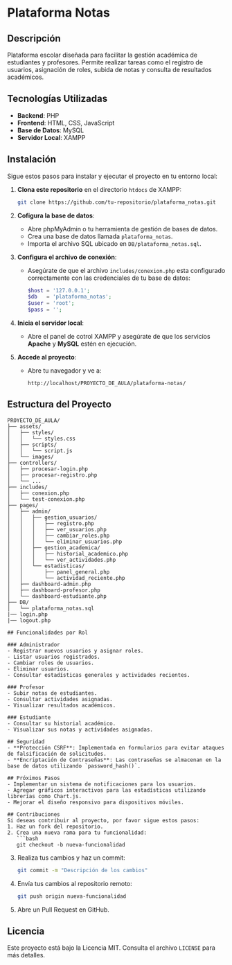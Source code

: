 # Plataforma Notas

## Descripción
Plataforma escolar diseñada para facilitar la gestión académica de estudiantes y profesores. Permite realizar tareas como el registro de usuarios, asignación de roles, subida de notas y consulta de resultados académicos.

## Tecnologías Utilizadas
- **Backend**: PHP
- **Frontend**: HTML, CSS, JavaScript
- **Base de Datos**: MySQL
- **Servidor Local**: XAMPP

## Instalación
Sigue estos pasos para instalar y ejecutar el proyecto en tu entorno local:
1. **Clona este repositorio** en el directorio `htdocs` de XAMPP:
   ```bash
   git clone https://github.com/tu-repositorio/plataforma_notas.git
   ```
2. **Cofigura la base de datos**:
   - Abre phpMyAdmin o tu herramienta de gestión de bases de datos.
   - Crea una base de datos llamada `plataforma_notas`.
   - Importa el archivo SQL ubicado en `DB/plataforma_notas.sql`.

3. **Configura el archivo de conexión**:
   - Asegúrate de que el archivo `includes/conexion.php` esta configurado correctamente con las credenciales de tu base de datos:
     ```php
     $host = '127.0.0.1';
     $db   = 'plataforma_notas';
     $user = 'root';
     $pass = '';
     ```
4. **Inicia el servidor local**:
   - Abre el panel de cotrol XAMPP y asegúrate de que los servicios **Apache** y **MySQL** estén en ejecución.

5. **Accede al proyecto**:
   - Abre tu navegador y ve a:
     ```
     http://localhost/PROYECTO_DE_AULA/plataforma-notas/
     ```

## Estructura del Proyecto
```
PROYECTO_DE_AULA/
├── assets/
│   ├── styles/
│   │   └── styles.css
│   ├── scripts/
│   │   └── script.js
│   └── images/
├── controllers/
│   ├── procesar-login.php
│   ├── procesar-registro.php
│   └── ...
├── includes/
│   ├── conexion.php
│   └── test-conexion.php
├── pages/
│   ├── admin/
│   │   ├── gestion_usuarios/
│   │   │   ├── registro.php
│   │   │   ├── ver_usuarios.php
│   │   │   ├── cambiar_roles.php
│   │   │   └── eliminar_usuarios.php
│   │   ├── gestion_academica/
│   │   │   ├── historial_academico.php
│   │   │   └── ver_actividades.php
│   │   └── estadisticas/
│   │       ├── panel_general.php
│   │       └── actividad_reciente.php
│   ├── dashboard-admin.php
│   ├── dashboard-profesor.php
│   └── dashboard-estudiante.php
├── DB/
│   └── plataforma_notas.sql
|── login.php
|── logout.php

## Funcionalidades por Rol

### Administrador
- Registrar nuevos usuarios y asignar roles.
- Listar usuarios registrados.
- Cambiar roles de usuarios.
- Eliminar usuarios.
- Consultar estadísticas generales y actividades recientes.

### Profesor
- Subir notas de estudiantes.
- Consultar actividades asignadas.
- Visualizar resultados académicos.

### Estudiante
- Consultar su historial académico.
- Visualizar sus notas y actividades asignadas.

## Seguridad
- **Protección CSRF**: Implementada en formularios para evitar ataques de falsificación de solicitudes.
- **Encriptación de Contraseñas**: Las contraseñas se almacenan en la base de datos utilizando `password_hash()`.

## Próximos Pasos
- Implementar un sistema de notificaciones para los usuarios.
- Agregar gráficos interactivos para las estadísticas utilizando librerías como Chart.js.
- Mejorar el diseño responsivo para dispositivos móviles.

## Contribuciones
Si deseas contribuir al proyecto, por favor sigue estos pasos:
1. Haz un fork del repositorio.
2. Crea una nueva rama para tu funcionalidad:
   ```bash
   git checkout -b nueva-funcionalidad
   ```
3. Realiza tus cambios y haz un commit:
   ```bash
   git commit -m "Descripción de los cambios"
   ```
4. Envía tus cambios al repositorio remoto:
   ```bash
   git push origin nueva-funcionalidad
   ```
5. Abre un Pull Request en GitHub.

## Licencia
Este proyecto está bajo la Licencia MIT. Consulta el archivo `LICENSE` para más detalles.